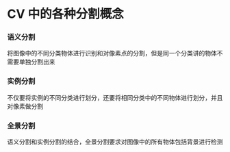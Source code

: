 # CV 中的各种分割概念

### 语义分割

将图像中的不同分类物体进行识别和对像素点的分割，但是同一个分类讲的物体不需要单独分割出来

### 实例分割

不仅要将实例的不同分类进行划分，还要将相同分类中的不同物体进行划分，并且对像素做分割

### 全景分割

语义分割和实例分割的结合，全景分割要求对图像中的所有物体包括背景进行检测